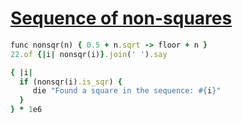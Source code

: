 [1]: http://rosettacode.org/wiki/Sequence_of_non-squares

# [Sequence of non-squares][1]

```ruby
func nonsqr(n) { 0.5 + n.sqrt -> floor + n }
22.of {|i| nonsqr(i)}.join(' ').say

{ |i|
  if (nonsqr(i).is_sqr) {
     die "Found a square in the sequence: #{i}"
  }
} * 1e6
```
